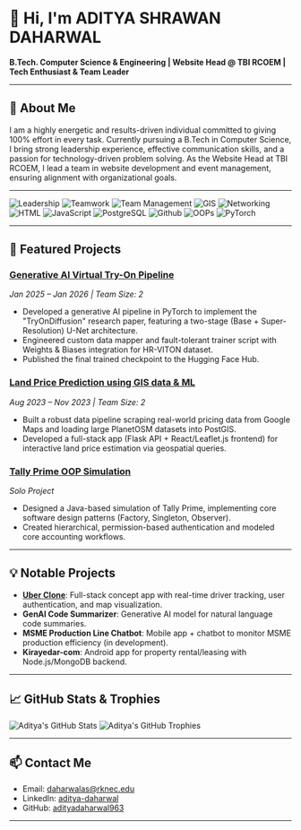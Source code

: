 # 👋 Hi, I'm ADITYA SHRAWAN DAHARWAL

**B.Tech. Computer Science & Engineering | Website Head @ TBI RCOEM | Tech Enthusiast & Team Leader**

---

## 🚀 About Me

I am a highly energetic and results-driven individual committed to giving 100% effort in every task. Currently pursuing a B.Tech in Computer Science, I bring strong leadership experience, effective communication skills, and a passion for technology-driven problem solving. As the Website Head at TBI RCOEM, I lead a team in website development and event management, ensuring alignment with organizational goals.

---

![Leadership](https://img.shields.io/badge/-Leadership-blue)
![Teamwork](https://img.shields.io/badge/-Teamwork-blue)
![Team Management](https://img.shields.io/badge/-Team%20Management-blue)
![GIS](https://img.shields.io/badge/-GIS-green)
![Networking](https://img.shields.io/badge/-Networking-green)
![HTML](https://img.shields.io/badge/-HTML-orange)
![JavaScript](https://img.shields.io/badge/-JavaScript-yellow)
![PostgreSQL](https://img.shields.io/badge/-PostgreSQL-blue)
![Github](https://img.shields.io/badge/-Github-black)
![OOPs](https://img.shields.io/badge/-OOPs-red)
![PyTorch](https://img.shields.io/badge/-PyTorch-orange)

---

## 🌟 Featured Projects

### [Generative AI Virtual Try-On Pipeline](https://github.com/AdityaJ9801/DIGITAL_TRYON)
*Jan 2025 – Jan 2026 | Team Size: 2*

- Developed a generative AI pipeline in PyTorch to implement the "TryOnDiffusion" research paper, featuring a two-stage (Base + Super-Resolution) U-Net architecture.
- Engineered custom data mapper and fault-tolerant trainer script with Weights & Biases integration for HR-VITON dataset.
- Published the final trained checkpoint to the Hugging Face Hub.

### [Land Price Prediction using GIS data & ML](https://github.com/adityadaharwal963/Estimate_PLOT_PRICE)
*Aug 2023 – Nov 2023 | Team Size: 2*

- Built a robust data pipeline scraping real-world pricing data from Google Maps and loading large PlanetOSM datasets into PostGIS.
- Developed a full-stack app (Flask API + React/Leaflet.js frontend) for interactive land price estimation via geospatial queries.

### [Tally Prime OOP Simulation](https://github.com/adityadaharwal963/Design-Pattern/blob/main/TA2/Tally_Prime/notes.md)
*Solo Project*

- Designed a Java-based simulation of Tally Prime, implementing core software design patterns (Factory, Singleton, Observer).
- Created hierarchical, permission-based authentication and modeled core accounting workflows.

---

## 💡 Notable Projects

- **[Uber Clone](#)**: Full-stack concept app with real-time driver tracking, user authentication, and map visualization.
- **GenAI Code Summarizer**: Generative AI model for natural language code summaries.
- **MSME Production Line Chatbot**: Mobile app + chatbot to monitor MSME production efficiency (in development).
- **Kirayedar-com**: Android app for property rental/leasing with Node.js/MongoDB backend.

---

## 📈 GitHub Stats & Trophies

![Aditya's GitHub Stats](https://github-readme-stats.vercel.app/api?username=adityadaharwal963&show_icons=true&hide_title=true&theme=radical)
![Aditya's GitHub Trophies](https://github-profile-trophy.vercel.app/?username=adityadaharwal963&theme=radical)

---

## 📫 Contact Me

- Email: [daharwalas@rknec.edu](mailto:daharwalas@rknec.edu)
- LinkedIn: [aditya-daharwal](https://www.linkedin.com/in/aditya-daharwal-08617026a/) 
- GitHub: [adityadaharwal963](https://github.com/adityadaharwal963)

---

